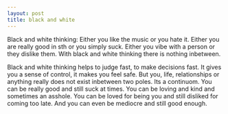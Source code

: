 ```yaml
---
layout: post
title: black and white
---
```


Black and white thinking: Either you like the music or you hate it. Either you are really good in sth or you simply suck. Either you vibe with a person or they dislike them. 
With black and white thinking there is nothing inbetween. 

Black and white thinking helps to judge fast, to make decisions fast. It gives you a sense of control, it makes you feel safe. 
But you, life, relationships or anything really does not exist inbetween two poles. Its a continuom. You can be really good and still suck at times. You can be loving and kind and sometimes an asshole. You can be loved for being you and still disliked for coming too late. And you can even be mediocre and still good enough. 


